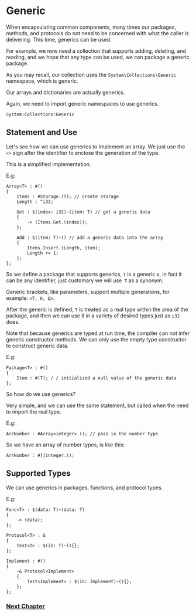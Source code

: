 # Generic
When encapsulating common components, many times our packages, methods, and protocols do not need to be concerned with what the caller is delivering. This time, generics can be used.

For example, we now need a collection that supports adding, deleting, and reading, and we hope that any type can be used, we can package a generic package.

As you may recall, our collection uses the `System\Collections\Generic` namespace, which is generic.

Our arrays and dictionaries are actually generics.

Again, we need to import generic namespaces to use generics.
```
System:Collections:Generic
```
## Statement and Use
Let's see how we can use generics to implement an array. We just use the `<>` sign after the identifier to enclose the generation of the type.

This is a simplified implementation.

E.g:
```
Array<T> : #()
{
    Items : #Storage.(T); // create storage
    Length : ^i32;

    Get : $(index: i32)~(item: T) // get a generic data
    {
        -> (Items.Get.(index));
    };

    Add : $(item: T)~() // add a generic data into the array
    {
        Items.Insert.(Length, item);
        Length += 1;
    };
};
```
So we define a package that supports generics, `T` is a generic x, in fact it can be any identifier, just customary we will use` T` as a synonym.

Generic brackets, like parameters, support multiple generations, for example: `<T, H, Q>`.

After the generic is defined, `T` is treated as a real type within the area of ​​the package, and then we can use it in a variety of desired types just as `i32` does.

Note that because generics are typed at run time, the compiler can not infer generic constructor methods. We can only use the empty type constructor to construct generic data.

E.g:
```
Package<T> : #()
{
    Item : #(T); / / initialized a null value of the generic data
};
```
So how do we use generics?

Very simple, and we can use the same statement, but called when the need to import the real type.

E.g:
```
ArrNumber : #Array<integer>.(); // pass in the number type
```
So we have an array of number types, is like this:
```
ArrNumber : #[]integer.();
```
## Supported Types
We can use generics in packages, functions, and protocol types.

E.g:
```
Func<T> : $(data: T)~(data: T)
{
    -> (data);
};

Protocol<T> : &
{
    Test<T> : $(in: T)~(){};
};

Implement : #()
{
    ~& Protocol<Implement>
    {
        Test<Implement> : $(in: Implement)~(){};
    };
};
```
### [Next Chapter](annotation.md)